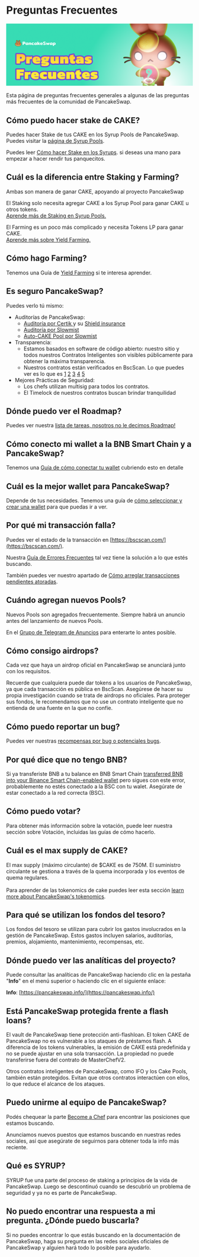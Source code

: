 # Preguntas Frecuentes

![](../.gitbook/assets/preguntas-frecuentes.png)

Esta página de preguntas frecuentes generales a algunas de las preguntas más frecuentes de la comunidad de PancakeSwap.

## Cómo puedo hacer stake de CAKE?

Puedes hacer Stake de tus CAKE en los Syrup Pools de PancakeSwap. Puedes visitar la [página de Syrup Pools](https://pancakeswap.finance/pools).

Puedes leer [Cómo hacer Stake en los Syrups](https://docs.pancakeswap.finance/products/syrup-pool/syrup-pool-guide). si deseas una mano para empezar a hacer rendir tus panquecitos.

## Cuál es la diferencia entre Staking y Farming?

Ambas son manera de ganar CAKE, apoyando al proyecto PancakeSwap

El Staking solo necesita agregar CAKE a los Syrup Pool para ganar CAKE u otros tokens.\
[Aprende más de Staking en Syrup Pools.](https://docs.pancakeswap.finance/products/syrup-pool)

El Farming es un poco más complicado y necesita Tokens LP para ganar CAKE.\
[Aprende más sobre Yield Farming.](https://docs.pancakeswap.finance/products/yield-farming)

## Cómo hago Farming?

Tenemos una Guía de [Yield Farming](https://docs.pancakeswap.finance/products/yield-farming/how-to-use-farms) si te interesa aprender.

##

## Es seguro PancakeSwap?

Puedes verlo tú mismo:

* Auditorías de PancakeSwap:&#x20;
  * [Auditoría por Certik ](https://github.com/slowmist/Knowledge-Base/blob/master/open-report/Smart%20Contract%20Security%20Audit%20Report%20%20-%20PancakeSwap.pdf)y su [Shield insurance](https://shield.certik.foundation/)
  * [Auditoría por Slowmist ](https://github.com/slowmist/Knowledge-Base/blob/master/open-report/Smart%20Contract%20Security%20Audit%20Report%20%20-%20PancakeSwap.pdf)
  * [Auto-CAKE Pool por Slowmist](https://github.com/slowmist/Knowledge-Base/blob/master/open-report/Smart%20Contract%20Security%20Audit%20Report%20-%20CakeVault.pdf)
* Transparencia:
  * Estamos basados en software de código abierto: nuestro sitio y todos nuestros Contratos Inteligentes son visibles públicamente para obtener la máxima transparencia.
  * Nuestros contratos están verificados en BscScan. Lo que puedes ver es lo que es [1](https://bscscan.com/address/0x10ED43C718714eb63d5aA57B78B54704E256024E) [2](https://bscscan.com/address/0x73feaa1ee314f8c655e354234017be2193c9e24e#code) [3](https://bscscan.com/address/0xbcfccbde45ce874adcb698cc183debcf17952812) [4](https://bscscan.com/address/0x1b96b92314c44b159149f7e0303511fb2fc4774f#code) [5](https://bscscan.com/address/0x92E8CeB7eAeD69fB6E4d9dA43F605D2610214E68)&#x20;
* Mejores Prácticas de Seguridad:
  * Los chefs utilizan multisig para todos los contratos.
  * El Timelock de nuestros contratos buscan brindar tranquilidad

## Dónde puedo ver el Roadmap?

Puedes ver nuestra [lista de tareas, nosotros no le decimos Roadmap!](https://docs.pancakeswap.finance/roadmap)

## Cómo conecto mi wallet a la BNB Smart Chain y a PancakeSwap?

Tenemos una [Guía de cómo conectar tu wallet](https://docs.pancakeswap.finance/get-started/connection-guide) cubriendo esto en detalle

## Cuál es la mejor wallet para PancakeSwap?

Depende de tus necesidades. Tenemos una guía de [cómo seleccionar y crear una wallet](https://docs.pancakeswap.finance/get-started/wallet-guide) para que puedas ir a ver.

## Por qué mi transacción falla?

Puedes ver el estado de la transacción en [https://bscscan.com/](https://bscscan.com/).

Nuestra [Guía de Errores Frecuentes](https://docs.pancakeswap.finance/help/troubleshooting)  tal vez tiene la solución a lo que estés buscando.

También puedes ver nuestro apartado de [Cómo arreglar transacciones pendientes atoradas](https://docs.pancakeswap.finance/help/unsticking-a-transaction-stuck-as-pending-with-metamask).

## Cuándo agregan nuevos Pools?

Nuevos Pools son agregados frecuentemente. Siempre habrá un anuncio antes del lanzamiento de nuevos Pools.

En el  [Grupo de Telegram de Anuncios](https://t.me/PancakeSwapAnuncios) para enterarte lo antes posible.

## Cómo consigo airdrops?

Cada vez que haya un airdrop oficial en PancakeSwap se anunciará junto con los requisitos.

Recuerde que cualquiera puede dar tokens a los usuarios de PancakeSwap, ya que cada transacción es pública en BscScan. Asegúrese de hacer su propia investigación cuando se trata de airdrops no oficiales. Para proteger sus fondos, le recomendamos que no use un contrato inteligente que no entienda de una fuente en la que no confíe.

## Cómo puedo reportar un bug?

Puedes ver nuestras [recompensas por bug o potenciales bugs](https://docs.pancakeswap.finance/code/bug-bounty).

## Por qué dice que no tengo BNB?

Si ya transferiste BNB a tu balance en BNB Smart Chain [transferred BNB into your Binance Smart Chain-enabled wallet](https://docs.pancakeswap.finance/get-started/bep20-guide) pero sigues con este error, probablemente no estés conectado a la BSC con tu walet. Asegúrate de estar conectado a la red correcta (BSC).

## Cómo puedo votar?

Para obtener más información sobre la votación, puede leer nuestra sección sobre Votación, incluidas las guías de cómo hacerlo.

## Cuál es el max supply de CAKE?

El max supply (máximo circulante) de $CAKE es de 750M. El suministro circulante se gestiona a través de la quema incorporada y los eventos de quema regulares.\
\
Para aprender de las tokenomics de cake puedes leer esta sección [learn more about PancakeSwap's tokenomics](https://docs.pancakeswap.finance/tokenomics/cake).

## Para qué se utilizan los fondos del tesoro?

Los fondos del tesoro se utilizan para cubrir los gastos involucrados en la gestión de PancakeSwap. Estos gastos incluyen salarios, auditorías, premios, alojamiento, mantenimiento, recompensas, etc.

## Dónde puedo ver las analíticas del proyecto?

Puede consultar las analíticas de PancakeSwap haciendo clic en la pestaña "**Info**" en el menú superior o haciendo clic en el siguiente enlace:

&#x20;**Info**: [https://pancakeswap.info/](https://pancakeswap.info/)

## Está PancakeSwap protegida frente a flash loans?

El vault de PancakeSwap tiene protección anti-flashloan. El token CAKE de PancakeSwap no es vulnerable a los ataques de préstamos flash. A diferencia de los tokens vulnerables, la emisión de CAKE está predefinida y no se puede ajustar en una sola transacción. La propiedad no puede transferirse fuera del contrato de MasterChefV2.

Otros contratos inteligentes de PancakeSwap, como IFO y los Cake Pools, también están protegidos. Evitan que otros contratos interactúen con ellos, lo que reduce el alcance de los ataques.

## Puedo unirme al equipo de PancakeSwap?

Podés chequear la parte [Become a Chef](https://docs.pancakeswap.finance/hiring/become-a-chef) para encontrar las posiciones que estamos buscando.&#x20;

Anunciamos nuevos puestos que estamos buscando en nuestras redes sociales, así que asegúrate de seguirnos para obtener toda la info más reciente.

## Qué es SYRUP?

SYRUP fue una parte del proceso de staking a principios de la vida de PancakeSwap. Luego se descontinuó cuando se descubrió un problema de seguridad y ya no es parte de PancakeSwap.

## No puedo encontrar una respuesta a mi pregunta. ¿Dónde puedo buscarla?

Si no puedes encontrar lo que estás buscando en la documentación de PancakeSwap, haga su pregunta en las redes sociales oficiales de PancakeSwap y alguien hará todo lo posible para ayudarlo.

